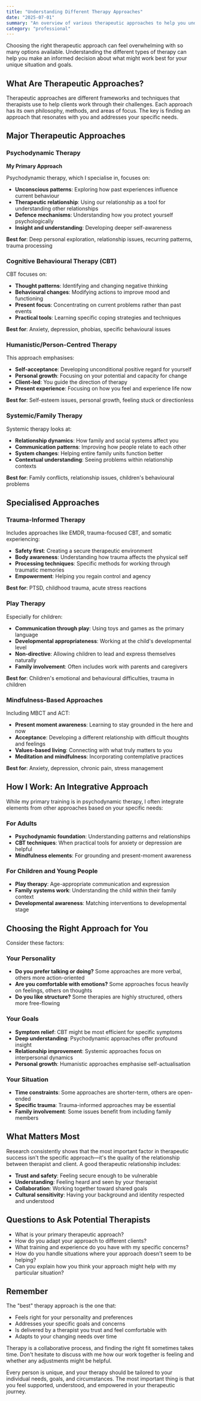 ```yaml
---
title: "Understanding Different Therapy Approaches"
date: "2025-07-01"
summary: "An overview of various therapeutic approaches to help you understand which might be the best fit for your needs."
category: "professional"
---
```


Choosing the right therapeutic approach can feel overwhelming with so many options available. Understanding the different types of therapy can help you make an informed decision about what might work best for your unique situation and goals.

## What Are Therapeutic Approaches?

Therapeutic approaches are different frameworks and techniques that therapists use to help clients work through their challenges. Each approach has its own philosophy, methods, and areas of focus. The key is finding an approach that resonates with you and addresses your specific needs.

## Major Therapeutic Approaches

### Psychodynamic Therapy

**My Primary Approach**

Psychodynamic therapy, which I specialise in, focuses on:
- **Unconscious patterns**: Exploring how past experiences influence current behaviour
- **Therapeutic relationship**: Using our relationship as a tool for understanding other relationships
- **Defence mechanisms**: Understanding how you protect yourself psychologically
- **Insight and understanding**: Developing deeper self-awareness

**Best for**: Deep personal exploration, relationship issues, recurring patterns, trauma processing

### Cognitive Behavioural Therapy (CBT)

CBT focuses on:
- **Thought patterns**: Identifying and changing negative thinking
- **Behavioural changes**: Modifying actions to improve mood and functioning
- **Present focus**: Concentrating on current problems rather than past events
- **Practical tools**: Learning specific coping strategies and techniques

**Best for**: Anxiety, depression, phobias, specific behavioural issues

### Humanistic/Person-Centred Therapy

This approach emphasises:
- **Self-acceptance**: Developing unconditional positive regard for yourself
- **Personal growth**: Focusing on your potential and capacity for change
- **Client-led**: You guide the direction of therapy
- **Present experience**: Focusing on how you feel and experience life now

**Best for**: Self-esteem issues, personal growth, feeling stuck or directionless

### Systemic/Family Therapy

Systemic therapy looks at:
- **Relationship dynamics**: How family and social systems affect you
- **Communication patterns**: Improving how people relate to each other
- **System changes**: Helping entire family units function better
- **Contextual understanding**: Seeing problems within relationship contexts

**Best for**: Family conflicts, relationship issues, children's behavioural problems

## Specialised Approaches

### Trauma-Informed Therapy

Includes approaches like EMDR, trauma-focused CBT, and somatic experiencing:
- **Safety first**: Creating a secure therapeutic environment
- **Body awareness**: Understanding how trauma affects the physical self
- **Processing techniques**: Specific methods for working through traumatic memories
- **Empowerment**: Helping you regain control and agency

**Best for**: PTSD, childhood trauma, acute stress reactions

### Play Therapy

Especially for children:
- **Communication through play**: Using toys and games as the primary language
- **Developmental appropriateness**: Working at the child's developmental level
- **Non-directive**: Allowing children to lead and express themselves naturally
- **Family involvement**: Often includes work with parents and caregivers

**Best for**: Children's emotional and behavioural difficulties, trauma in children

### Mindfulness-Based Approaches

Including MBCT and ACT:
- **Present moment awareness**: Learning to stay grounded in the here and now
- **Acceptance**: Developing a different relationship with difficult thoughts and feelings
- **Values-based living**: Connecting with what truly matters to you
- **Meditation and mindfulness**: Incorporating contemplative practices

**Best for**: Anxiety, depression, chronic pain, stress management

## How I Work: An Integrative Approach

While my primary training is in psychodynamic therapy, I often integrate elements from other approaches based on your specific needs:

### For Adults
- **Psychodynamic foundation**: Understanding patterns and relationships
- **CBT techniques**: When practical tools for anxiety or depression are helpful
- **Mindfulness elements**: For grounding and present-moment awareness

### For Children and Young People
- **Play therapy**: Age-appropriate communication and expression
- **Family systems work**: Understanding the child within their family context
- **Developmental awareness**: Matching interventions to developmental stage

## Choosing the Right Approach for You

Consider these factors:

### Your Personality
- **Do you prefer talking or doing?** Some approaches are more verbal, others more action-oriented
- **Are you comfortable with emotions?** Some approaches focus heavily on feelings, others on thoughts
- **Do you like structure?** Some therapies are highly structured, others more free-flowing

### Your Goals
- **Symptom relief**: CBT might be most efficient for specific symptoms
- **Deep understanding**: Psychodynamic approaches offer profound insight
- **Relationship improvement**: Systemic approaches focus on interpersonal dynamics
- **Personal growth**: Humanistic approaches emphasise self-actualisation

### Your Situation
- **Time constraints**: Some approaches are shorter-term, others are open-ended
- **Specific trauma**: Trauma-informed approaches may be essential
- **Family involvement**: Some issues benefit from including family members

## What Matters Most

Research consistently shows that the most important factor in therapeutic success isn't the specific approach—it's the quality of the relationship between therapist and client. A good therapeutic relationship includes:

- **Trust and safety**: Feeling secure enough to be vulnerable
- **Understanding**: Feeling heard and seen by your therapist
- **Collaboration**: Working together toward shared goals
- **Cultural sensitivity**: Having your background and identity respected and understood

## Questions to Ask Potential Therapists

- What is your primary therapeutic approach?
- How do you adapt your approach to different clients?
- What training and experience do you have with my specific concerns?
- How do you handle situations where your approach doesn't seem to be helping?
- Can you explain how you think your approach might help with my particular situation?

## Remember

The "best" therapy approach is the one that:
- Feels right for your personality and preferences
- Addresses your specific goals and concerns
- Is delivered by a therapist you trust and feel comfortable with
- Adapts to your changing needs over time

Therapy is a collaborative process, and finding the right fit sometimes takes time. Don't hesitate to discuss with me how our work together is feeling and whether any adjustments might be helpful.

Every person is unique, and your therapy should be tailored to your individual needs, goals, and circumstances. The most important thing is that you feel supported, understood, and empowered in your therapeutic journey.
